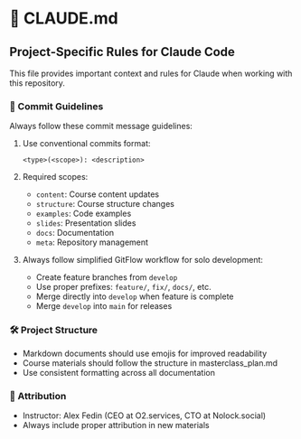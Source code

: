 # 🤖 CLAUDE.md

## Project-Specific Rules for Claude Code

This file provides important context and rules for Claude when working with this repository.

### 📝 Commit Guidelines

Always follow these commit message guidelines:

1. Use conventional commits format:
   ```
   <type>(<scope>): <description>
   ```

2. Required scopes:
   - `content`: Course content updates
   - `structure`: Course structure changes
   - `examples`: Code examples
   - `slides`: Presentation slides
   - `docs`: Documentation
   - `meta`: Repository management

3. Always follow simplified GitFlow workflow for solo development:
   - Create feature branches from `develop`
   - Use proper prefixes: `feature/`, `fix/`, `docs/`, etc.
   - Merge directly into `develop` when feature is complete
   - Merge `develop` into `main` for releases

### 🛠️ Project Structure

- Markdown documents should use emojis for improved readability
- Course materials should follow the structure in masterclass_plan.md
- Use consistent formatting across all documentation

### 👤 Attribution

- Instructor: Alex Fedin (CEO at O2.services, CTO at Nolock.social)
- Always include proper attribution in new materials